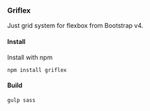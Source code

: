 ### Griflex

Just grid system for flexbox from Bootstrap v4.

#### Install
Install with npm
```
npm install griflex
```

#### Build
```
gulp sass
```
